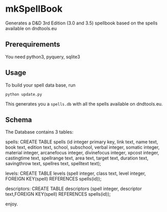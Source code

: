 # mkSpellBook #

Generates a D&amp;D 3rd Edition (3.0 and 3.5) spellbook based on the spells available on dndtools.eu

## Prerequirements ##

You need python3, pyquery, sqlite3

## Usage ##
To build your spell data base, run

    python update.py
  
This generates you a `spells.db` with all the spells available on dndtools.eu.

## Schema ##

The Database contains 3 tables:

spells:
    CREATE TABLE spells (id integer primary key, link text, name text, book text, edition text, school, subschool, verbal integer, somatic integer, material integer, arcanefocus integer, divinefocus integer, xpcost integer, castingtime text, spellrange text, area text, target text, duration text, savingthrow text, spellres text, spelltext text);

levels:
    CREATE TABLE levels (spell integer, class text, level integer, FOREIGN KEY(spell) REFERENCES spells(id));

descriptors:
    CREATE TABLE descriptors (spell integer, descriptor text,FOREIGN KEY(spell) REFERENCES spells(id));

enjoy.
